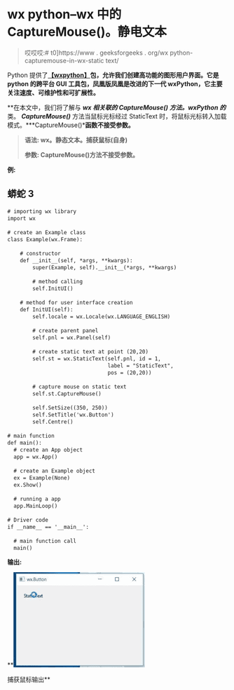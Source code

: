 # wx python–wx 中的 CaptureMouse()。静电文本

> 哎哎哎:# t0]https://www . geeksforgeeks . org/wx python-capturemouse-in-wx-static text/

Python 提供了[**【wxpython】**](https://www.geeksforgeeks.org/python-wxpython-module-introduction/)****包**，允许我们创建高功能的图形用户界面。它是 python 的跨平台 GUI 工具包，凤凰版凤凰是改进的下一代 wxPython，它主要关注速度、可维护性和可扩展性。**

**在本文中，我们将了解与 ***wx 相关联的 ***CaptureMouse()*** 方法。wxPython 的*** 类。 ***CaptureMouse()*** 方法当鼠标光标经过 StaticText 时，将鼠标光标转入加载模式。***CaptureMouse()***函数不接受参数。** 

> ****语法:** wx。静态文本。捕获鼠标(自身)**
> 
>  ****参数:** CaptureMouse()方法不接受参数。**

****例:**** 

## **蟒蛇 3**

```
# importing wx library
import wx

# create an Example class
class Example(wx.Frame):

    # constructor
    def __init__(self, *args, **kwargs):
        super(Example, self).__init__(*args, **kwargs)

        # method calling
        self.InitUI()

    # method for user interface creation
    def InitUI(self):
        self.locale = wx.Locale(wx.LANGUAGE_ENGLISH)

        # create parent panel
        self.pnl = wx.Panel(self)

        # create static text at point (20,20)
        self.st = wx.StaticText(self.pnl, id = 1,
                                label = "StaticText",
                                pos = (20,20))

        # capture mouse on static text
        self.st.CaptureMouse()

        self.SetSize((350, 250))
        self.SetTitle('wx.Button')
        self.Centre()

# main function
def main():
  # create an App object
  app = wx.App()

  # create an Example object
  ex = Example(None)
  ex.Show()

  # running a app
  app.MainLoop()

# Driver code
if __name__ == '__main__':

  # main function call
  main()
```

****输出:**** 

**![](img/fc750addc89ffb69c7c71ff8d089179a.png)

捕获鼠标输出**